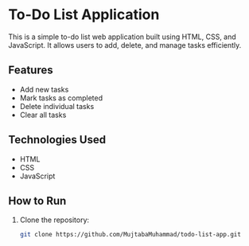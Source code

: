 # To-Do List Application

This is a simple to-do list web application built using HTML, CSS, and JavaScript. It allows users to add, delete, and manage tasks efficiently.

## Features

- Add new tasks
- Mark tasks as completed
- Delete individual tasks
- Clear all tasks

## Technologies Used

- HTML
- CSS
- JavaScript

## How to Run

1. Clone the repository:
   ```bash
   git clone https://github.com/MujtabaMuhammad/todo-list-app.git
